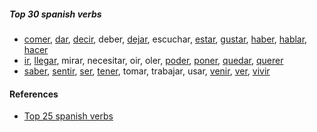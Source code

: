 
##### Top 30 spanish verbs

- [comer](./hablar.md), [dar](./dar.md), [decir](./dar.md), deber, [dejar](./poder.md), escuchar, [estar](./ir.md), [gustar](./gustar.md), [haber](./ir.md), [hablar](./hablar.md), [hacer](./hacer.md)
- [ir](./ir.md), [llegar](./poder.md), mirar, necesitar, oir, oler, [poder](./poder.md), [poner](./gustar.md), [quedar](./ver.md), [querer](./gustar.md)
- [saber](./gustar.md), [sentir](./gustar.md), [ser](./ir.md), [tener](./ir.md), tomar, trabajar, usar, [venir](./hacer.md), [ver](./ver.md), [vivir](./hablar.md)

#### References

- [Top 25 spanish verbs](https://www.youtube.com/watch?v=-AV5LSve7Jc)
